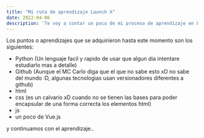 ```yaml
---
title: "Mi ruta de aprendizaje Launch X"
date: 2022-04-06
description: 'Te voy a contar un poco de mi proceso de aprendizaje en Launch X de Inovacción Virtual'
---
```


Los puntos o aprendizajes que se adquirieron hasta este momento son los siguientes:
- Python (Un lenguaje facil y rapido de usar que algun dia intentare estudiarlo mas a detalle)
- Github (Aunque el MC Carlo diga que el que no sabe esto xD no sabe del mundo :D, algunas tecnologias usan versionadores diferentes a github)
- html
- css (es un calvario xD cuando no se tienen las bases para poder encapsular de una forma correcta los elementos html)
- js 
- un poco de Vue.js

y continuamos con el aprendizaje..
